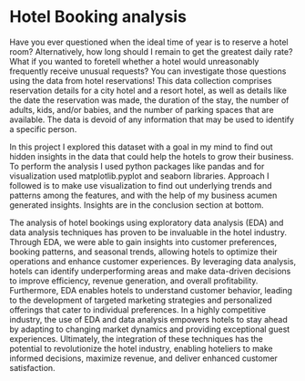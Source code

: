 # Hotel Booking analysis
Have you ever questioned when the ideal time of year is to reserve a hotel room? Alternatively, how long should I remain to get the greatest daily rate? What if you wanted to foretell whether a hotel would unreasonably frequently receive unusual requests? You can investigate those questions using the data from hotel reservations! This data collection comprises reservation details for a city hotel and a resort hotel, as well as details like the date the reservation was made, the duration of the stay, the number of adults, kids, and/or babies, and the number of parking spaces that are available. The data is devoid of any information that may be used to identify a specific person.

In this project I explored this dataset with a goal in my mind to find out hidden insights in the data that could help the hotels to grow their business. To perform the analysis I used python packages like pandas and for visualization used matplotlib.pyplot and seaborn libraries. Approach I followed is to make use visualization to find out underlying trends and patterns among the features, and with the help of my business acumen generated insights. Insights are in the conclusion section at bottom.

The analysis of hotel bookings using exploratory data analysis (EDA) and data analysis techniques has proven to be invaluable in the hotel industry. Through EDA, we were able to gain insights into customer preferences, booking patterns, and seasonal trends, allowing hotels to optimize their operations and enhance customer experiences. By leveraging data analysis, hotels can identify underperforming areas and make data-driven decisions to improve efficiency, revenue generation, and overall profitability. Furthermore, EDA enables hotels to understand customer behavior, leading to the development of targeted marketing strategies and personalized offerings that cater to individual preferences. In a highly competitive industry, the use of EDA and data analysis empowers hotels to stay ahead by adapting to changing market dynamics and providing exceptional guest experiences. Ultimately, the integration of these techniques has the potential to revolutionize the hotel industry, enabling hoteliers to make informed decisions, maximize revenue, and deliver enhanced customer satisfaction.
